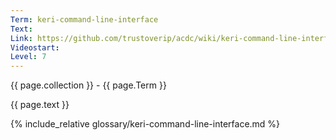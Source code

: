```yaml
---
Term: keri-command-line-interface
Text: 
Link: https://github.com/trustoverip/acdc/wiki/keri-command-line-interface.md
Videostart: 
Level: 7
---
```


{{ page.collection }} - {{ page.Term }}

   {{ page.text }}

{% include_relative glossary/keri-command-line-interface.md %}
